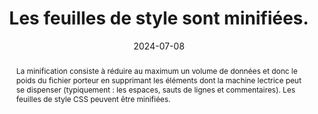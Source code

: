 ---
N: '222'
Rubrique: Performances
title: Les feuilles de style sont minifiées. 
detail: Les feuilles de style du site sont minifiées. 
abstract: "La minification consiste à réduire au maximum un volume de données et donc le poids du fichier porteur en supprimant les éléments dont la machine lectrice peut se dispenser (typiquement : les espaces, sauts de lignes et commentaires). Les feuilles de style CSS peuvent être minifiées."
categories: ["Performances"]
agrege: O4222-E067
opquast: '4 222'
indiceebook: '67'
description: "Règle n° 067"
before: "066"
weight: "067"
after: "068"
actif: '1'
layout: rules
date: 2024-07-08
tags: ["Écoconception", ""]
objectif: ["Minimiser la quantité de données à télécharger", "Améliorer les performances", "Diminuer l'impact énergétique lié à la consultation du livre numérique"]
Meo: ["Supprimer les espaces non nécessaires et les commentaires dans les fichiers CSS en recourant à des outils dédiés."]
Controle: ["Vérifier manuellement au sein de tous les fichiers CSS qu'aucun retour ligne, commentaire, indentation ou saut de ligne n'est présent.", "Ou identifier la liste des fichiers CSS non minifiés à l'aide d'outils de développement (navigateurs, outils en ligne, etc.)"]
epubcheck: 
ace: 
humancheck: true
Source: ["Opquast"]
Referentiel: ["https://w3c.github.io/sustyweb/#minify-your-html-css-and-javascript", "https://www.arcep.fr/uploads/tx_gspublication/consultation-referentiel-ecoconception-services-numeriques_091023.pdf (6.5 Le service numérique a-t-il mis en place des techniques de compression sur la totalité des ressources transférées dont il a le contrôle ?)"]
Steps: ["", ""]
---